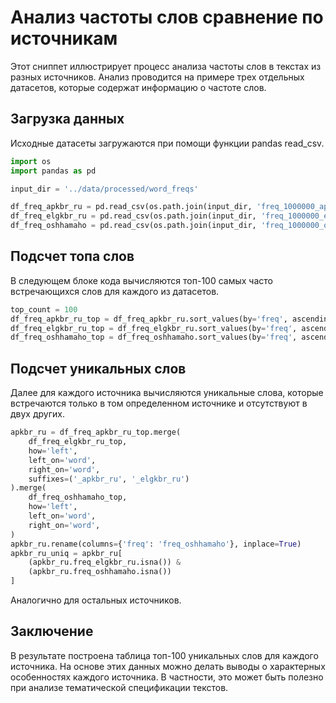 # Анализ частоты слов сравнение по источникам

Этот сниппет иллюстрирует процесс анализа частоты слов в текстах из разных источников. Анализ проводится на примере трех отдельных датасетов, которые содержат информацию о частоте слов.

## Загрузка данных
Исходные датасеты загружаются при помощи функции pandas read_csv.

```python
import os
import pandas as pd

input_dir = '../data/processed/word_freqs'

df_freq_apkbr_ru = pd.read_csv(os.path.join(input_dir, 'freq_1000000_apkbr_ru.csv'))
df_freq_elgkbr_ru = pd.read_csv(os.path.join(input_dir, 'freq_1000000_elgkbr_ru.csv'))
df_freq_oshhamaho = pd.read_csv(os.path.join(input_dir, 'freq_1000000_oshhamaho.csv'))
```
## Подсчет топа слов
В следующем блоке кода вычисляются топ-100 самых часто встречающихся слов для каждого из датасетов.

```python
top_count = 100
df_freq_apkbr_ru_top = df_freq_apkbr_ru.sort_values(by='freq', ascending=False).head(top_count)
df_freq_elgkbr_ru_top = df_freq_elgkbr_ru.sort_values(by='freq', ascending=False).head(top_count)
df_freq_oshhamaho_top = df_freq_oshhamaho.sort_values(by='freq', ascending=False).head(top_count)
```
## Подсчет уникальных слов
Далее для каждого источника вычисляются уникальные слова, которые встречаются только в том определенном источнике и отсутствуют в двух других.

```python
apkbr_ru = df_freq_apkbr_ru_top.merge(
    df_freq_elgkbr_ru_top, 
    how='left', 
    left_on='word', 
    right_on='word', 
    suffixes=('_apkbr_ru', '_elgkbr_ru')
).merge(
    df_freq_oshhamaho_top, 
    how='left', 
    left_on='word', 
    right_on='word', 
)
apkbr_ru.rename(columns={'freq': 'freq_oshhamaho'}, inplace=True)
apkbr_ru_uniq = apkbr_ru[
    (apkbr_ru.freq_elgkbr_ru.isna()) & 
    (apkbr_ru.freq_oshhamaho.isna())
]
```
Аналогично для остальных источников.

## Заключение

В результате построена таблица топ-100 уникальных слов для каждого источника. На основе этих данных можно делать выводы о характерных особенностях каждого источника. В частности, это может быть полезно при анализе тематической спецификации текстов.